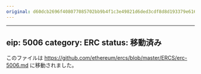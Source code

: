```yaml
---
original: d60dcb2696f408077085702bb9b4f1c3e49821d6ded3cdf8d8d193379e616f74
---
```


---
eip: 5006
category: ERC
status: 移動済み
---

このファイルは https://github.com/ethereum/ercs/blob/master/ERCS/erc-5006.md に移動されました。